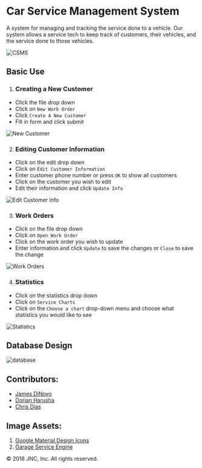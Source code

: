 # Car Service Management System

A system for managing and tracking the service done to a vehicle. 
Our system allows a service tech to keep track of customers, their vehicles, and the service done to those vehicles.

![CSMS](https://github.com/jdinovo/CarServiceManagementSystem/blob/master/screenshots/main.png)

## Basic Use

1. ### Creating a New Customer
- Click the file drop down
- Click on `New Work Order`
- Click `Create A New Customer`
- Fill in form and click submit

![New Customer](https://github.com/jdinovo/CarServiceManagementSystem/blob/master/screenshots/newCustomer.png)

2. ### Editing Customer Information
- Click on the edit drop down
- Click on `Edit Customer Information`
- Enter customer phone number or press `OK` to show all customers
- Click on the customer you wish to edit
- Edit their information and click `Update Info`

![Edit Customer Info](https://github.com/jdinovo/CarServiceManagementSystem/blob/master/screenshots/edit.png)

3. ### Work Orders
- Click on the file drop down
- Click on `Open Work Order`
- Click on the work order you wish to update
- Enter information and click `Update` to save the changes or `Close` to save the change 

![Work Orders](https://github.com/jdinovo/CarServiceManagementSystem/blob/master/screenshots/openWorkOrder.png)

4. ### Statistics
- Click on the statistics drop down
- Click on `Service Charts`
- Click on the `Choose a chart` drop-down menu and choose what statistics you would like to see

![Statistics](https://github.com/jdinovo/CarServiceManagementSystem/blob/master/screenshots/stats.png)


## Database Design

![database](https://github.com/jdinovo/CarServiceManagementSystem/blob/master/screenshots/db.png)


## Contributors:
- [James DiNovo](https://github.com/jdinovo)
- [Dorian Harusha](https://github.com/dharusha)
- [Chris Dias](https://github.com/chrisdias96)


## Image Assets:
1. [Google Material Design Icons](https://github.com/google/material-design-icons) 
2. [Garage Service Engine](https://pixabay.com/en/oil-garage-service-engine-99220/)


:copyright: 2018 JNC, Inc. All rights reserved. 
